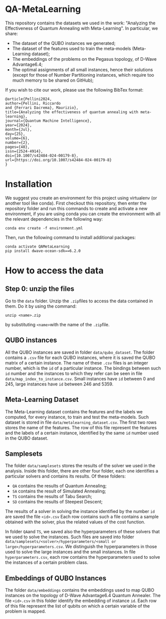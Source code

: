 # QA-MetaLearning

This repository contains the datasets we used in the work: 
"Analyzing the Effectiveness of Quantum Annealing with Meta-Learning".
In particular, we share:
- The dataset of the QUBO instances we generated;
- The dataset of the features used to train the meta-models (Meta-Learning dataset);
- The embeddings of the problems on the Pegasus topology, of D-Wave Advantage6.4;
- The optimal assignments of all small instances, hence their solutions (except for those of Number Partitioning instances, which require too much memory to be shared on GitHub);

If you wish to cite our work, please use the following BibTex format:
```
@article{Pellini2024,
author={Pellini, Riccardo
and {Ferrari Dacrema}, Maurizio},
title={Analyzing the effectiveness of quantum annealing with meta-learning},
journal={Quantum Machine Intelligence},
year={2024},
month={Jul},
day={25},
volume={6},
number={2},
pages={48},
issn={2524-4914},
doi={10.1007/s42484-024-00179-8},
url={https://doi.org/10.1007/s42484-024-00179-8}
}
```


# Installation

We suggest you create an environment for this project using virtualenv (or another tool like conda).
First checkout this repository, then enter the repository folder and run this commands to create and activate a new environment, if you are using conda you can create the environment with all the relevant dependencies in the following way:
```console
conda env create -f environment.yml
```

Then, run the following command to install additional packages:
```console
conda activate QAMetaLearning
pip install dwave-ocean-sdk==6.2.0
```

# How to access the data
## Step 0: unzip the files
Go to the ```data``` folder.
Unzip the ```.zip```files to access the data contained in them.
Do it by using the command:
```
unzip <name>.zip
```
by substituting ```<name>```with the name of the ```.zip```file.

## QUBO instances
All the QUBO instances are saved in folder ```data/qubo_dataset```.
The folder contains a ```.csv``` file for each QUBO instances, where it is saved the QUBO matrix of a certain instance.
The name of these ```.csv``` files is an integer number, which is the ```id``` of a particular instance.
The bindings between such ```id``` number and the instances to which they refer can be seen in file ```data/map_index_to_instance.csv```.
Small instances have ```id``` between 0 and 245, large instances have `id` between 246 and 5359.

## Meta-Learning Dataset
The Meta-Learning dataset contains the features and the labels we computed, for every instance, to train and test the meta-models.
Such dataset is stored in file ```data/metalearning_dataset.csv```.
The first two rows stores the name of the features.
The row of this file represent the features and the labels of a certain instance, identified by the same ```id``` number used in the QUBO dataset.

## Samplesets
The folder ```data/samplesets``` stores the results of the solver we used in the analysis.
Inside this folder, there are other four folder, each one identifies a particular solvers and contains its results.
Of these folders:
- ```QA``` contains the results of Quantum Annealing;
- ```SA``` contains the result of Simulated Annealing;
- ```TS``` contains the results of Tabu Search;
- ```SD``` contains the results of Steepest Descent;

The results of a solver in solving the instance identified by the number ```id``` are saved the file ```<id>.csv```
Each row contains such a file contains a sample obtained with the solver, plus the related values of the cost function.

In folder ```QA```and ```TS```, we saved also the hyperparameters of these solvers that we used to solve the instances.
Such files are saved into folder ```data/samplesets/<solver>/hyperparameters/<small or large>/hyperparameters.csv```.
We distinguish the hyperparameters in those used to solve the large instances and the small instances.
In file ```hyperparameters.csv```, each row contains the hyperparameters used to solve the instances of a certain problem class.

## Embeddings of QUBO Instances
The folder `data/embeddings` contains the embeddings used to map QUBO instances on the topology of D-Wave Advantage6.4 Quantum Annealer.
The file `<id>.csv` in this folder identify the embedding of instance `id`.
Each row of this file represent the list of qubits on which a certain variable of the problem is mapped.



